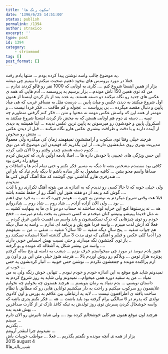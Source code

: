 ```yaml
---
title: 'سکوت رنگ ها'
date: '1396/6/25 14:51:00'
status: publish
permalink: /1394
author: straxico
excerpt: ''
type: post
id: 1394
category:
    - strixmood
tag: []
post_format: []
---
```

یه موضوع جالب واسه نوشتن پیدا کرده بودم … منتها یادم رفت.  
فعلا در مورد پروسس های بیخود ذهنیم صحبت میکنم تا ببینیم چی میشه.  
بزار از همین اینستا شروع کنم …. کاری به اونایی که 1000 نفر رو فالو کردند ندارم … من که توی همین 150 تاش موندم… بزار برسیم به پروسسه … آدم هایی که همه ی عکس های جدید رو نگاه میکنند دو دسته هستند. یه عده بعد از باز کردن اینستا از همون اول شروع میکنند به دیدن عکس و میان پایین … درست مثل یه مسافر غریب که هی میاد پایین و دنبال مقصد میگرده … بی پرواست … عجوله و کم طاقت … فکر فردا نیست … و مهمتر از همه این که واسش عکس مهمه نه محتوا و متن … فکر کنم گرفتی منظورم چه تیپیه … دسته ی دوم هم اونایی هستن که به محض باز کردن اینستا شروع میکنند به اسکرول پایین و خودشون رو میرسونن به پایین ترین عکس ندیده … اینا همیشه یه دیدی از آینده دارند و با دقت و ظرافت بیشتری عکس هارو نگاه میکنند … قبل از دیدن عکس متنش رو میخونن …  
هرچند خیلی وقتا توی سکوت و آرامششون نمیفهمند زمان کی میگذره ولی معمولا مدیریت بهتری روی منابعشون دارند… از این بگذریم که فهمیدن این موضوع که من توی کدوم دسته هستم چقدر وقتم رو تا الان تلف کرده …  
این حس ویژگی های عجیبی با خودش داره ها … اصلا یادمه اولین باری که تجربش کردم موقع راه رفتن بود  
کافی بود مقصدم مشخص بشه تا دیگه به مسیر فکر نکنم و حتی تمام آدم ها و اتفاقات و صداها واسم محو بشن … کافیه مشغول یه کار ساده باشم تا دیگه یادم نیاد که باو این هندزفری هارو گذاشتی توی گوشت که مثلا آهنگ گوش کنی ها …  
نمیدونم  
ولی خیلی خوبه که تا حالا کسی رو ندیدم که به اندازه ی من بتونه آهنگ تکراری رو با لذت گوش کنه و بعد از دو هفته هنوز اون آهنگ رو از حفظ نشده باشه ….  
قبلا هت وقتی شروع میکردم به نوشتن یه چهره … هومم چهره که نه … یه فرد توی ذهنم بود … ولی الان آزاده آزادم … شاد روم … شاد روم … شادروانم …  
هه … نه پرستوها کنج این خرابه لونه ساختند نه حساب دو دو تا ی ما به بینهایت کشید … نه مثل قدیما پیتیشو پیتیشو کنان میخندم نه کسی دستش به بخت بلندم میرسه … خخخ  
خودم رو توی چیزهایی که درک نمیکنمشون و باید واسم بی اهمیت باشن غرق کردم … فعلا که ازش لذت میبرم .. واسه فردا هیچ پلن و برنامه ای ندارم … واسه یه سال دیگه هم جواب منفیه … پنج سال دیگه منفیه … 10 سال؟ منفیه … منفی … من … نمیفهمم چرا آدما کلی عکس و فیلم و آهنگی که توی مدت 3 سال گذشته اصلا استفاده نمیکنند رو باز توی گجتشون نگه میدارند و حتی نسبت بهش احساس خوبی دارند ..  
واسه من بیشتر شکل یه آشغاله که مونده و بو گرفته ….  
هنوز یادم نیومد در مورد چی میخواستم حرف بزنم … دیشب یه دامنه ی پنج ساله گرفتم پونزده هزار تومن … وبلاگم رو روش آوردم بالا … هرچند هنوز خیلی متن این ور و اون ور ازم پراکنده مونده و جمعشون نکردم … نوشتن حس خوبیه … انبار کردنشون یه حس خوب تر …  
نمیدونم شاید هیچ موقع به این اندازه خودم و خودم نبودم .. تنهایی خوش رنگه ولی به من نمیاد … من یه سفید دوره همی میخوام… نمیدونم ولی شاید یه روز شروع کردم به داستان نویسی … بدم نمیاد یه رمان بنویسم … هرچند هممون چه بخوایم چه نخوایم علایقمون رو سرکوب میکنیم و راحت به دار میکشیم توانایی هایی رو که مطابق با نظام ساخت یافته ی اطرافمون نیست …. لابد یه ارتباطی بین علاقم به بورس و اون کادوی تولدی که پدرم در 6 سالگی برام گرفته بود باید باشت … هه … فکر نکنم پدری باشه که واسه خوشحال کردن پسرش توی روز تولدش یه تیکه کاغذ نازک تر از کارت صدآفرین بهش هدیه بده …  
هرچند اون موقع همون هم کلی خوشحالم کرده بود …. ولی شاید تاثیرش رو الان دارم میبینم …  
بگذریم ..  
نمیدونم چرا اینقدر آرومم …  
بزار از همه ی آنچه مونده و نگفتم بگذریم … فعلا … مواظب خوبیات باش  
2015 august 4  
\#شب\_ناله\_ها